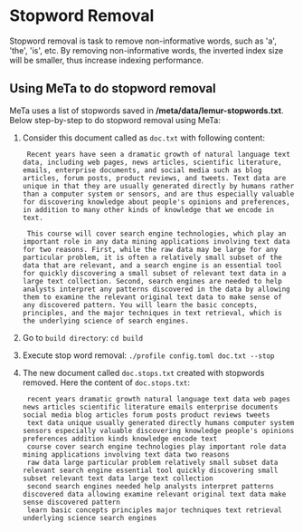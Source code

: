 # Stopword Removal

Stopword removal is task to remove non-informative words, such as 'a', 'the', 'is', etc. By removing non-informative words, the inverted index size will be smaller, thus increase indexing performance.


## Using MeTa to do stopword removal

MeTa uses a list of stopwords saved in **/meta/data/lemur-stopwords.txt**. Below step-by-step to do stopword removal using MeTa:

1. Consider this document called as `doc.txt` with following content:
        
        Recent years have seen a dramatic growth of natural language text data, including web pages, news articles, scientific literature, emails, enterprise documents, and social media such as blog articles, forum posts, product reviews, and tweets. Text data are unique in that they are usually generated directly by humans rather than a computer system or sensors, and are thus especially valuable for discovering knowledge about people's opinions and preferences, in addition to many other kinds of knowledge that we encode in text.

        This course will cover search engine technologies, which play an important role in any data mining applications involving text data for two reasons. First, while the raw data may be large for any particular problem, it is often a relatively small subset of the data that are relevant, and a search engine is an essential tool for quickly discovering a small subset of relevant text data in a large text collection. Second, search engines are needed to help analysts interpret any patterns discovered in the data by allowing them to examine the relevant original text data to make sense of any discovered pattern. You will learn the basic concepts, principles, and the major techniques in text retrieval, which is the underlying science of search engines.
2. Go to `build directory`:
```cd build```
3. Execute stop word removal:
```./profile config.toml doc.txt --stop```
4. The new document called `doc.stops.txt` created with stopwords removed. Here the content of `doc.stops.txt`:
        
        recent years dramatic growth natural language text data web pages news articles scientific literature emails enterprise documents social media blog articles forum posts product reviews tweets 
        text data unique usually generated directly humans computer system sensors especially valuable discovering knowledge people's opinions preferences addition kinds knowledge encode text 
        course cover search engine technologies play important role data mining applications involving text data two reasons 
        raw data large particular problem relatively small subset data relevant search engine essential tool quickly discovering small subset relevant text data large text collection 
        second search engines needed help analysts interpret patterns discovered data allowing examine relevant original text data make sense discovered pattern 
        learn basic concepts principles major techniques text retrieval underlying science search engines 
